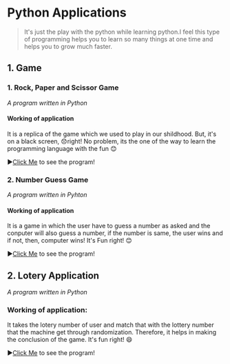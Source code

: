 # Python Applications
>It's just the play with the python while learning python.I feel this type of programming helps you to learn so many things at one time and helps you to grow much faster.

## 1. Game
### 1. Rock, Paper and Scissor Game
_A program written in Python_

#### Working of application
It is a replica of the game which we used to play in our shildhood. But, it's on a black screen, 😞right! No problem, its the one of the way to learn the programming language with the fun 😊

▶️[Click Me](/Game/rock_paper_scissor.py) to see the program!


### 2. Number Guess Game
_A program written in Pyhton_

#### Working of application
It is a game in which the user have to guess a number as asked and the conputer will also guess a number, if the number is same, the user wins and if not, then, computer wins! It's Fun right! 😊

▶️[Click Me](/Game/number_guess_game.py) to see the program!


## 2. Lotery Application
_A program written in Python_

### Working of application:
It takes the lotery number of user and match that with the lottery number that the machine get through randomization. Therefore, it helps in making the conclusion of the game. It's fun right! :smile:


▶️[Click Me](/Lottery%20Application/lottery.py) to see the program!
